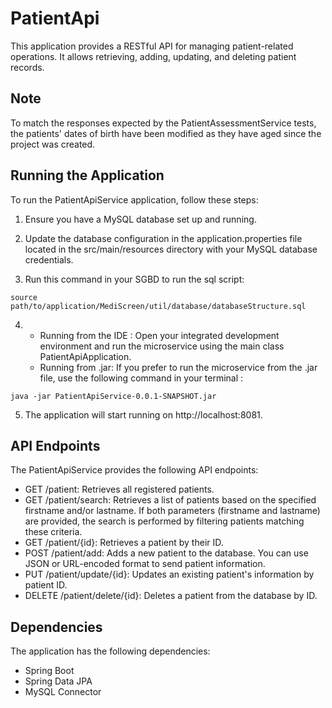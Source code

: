 # PatientApi

This application provides a RESTful API for managing patient-related operations. 
It allows retrieving, adding, updating, and deleting patient records. 

## Note

To match the responses expected by the PatientAssessmentService tests, the patients' dates of birth have been 
modified as they have aged since the project was created. 

## Running the Application

To run the PatientApiService application, follow these steps:

1. Ensure you have a MySQL database set up and running.

2. Update the database configuration in the application.properties file located in the src/main/resources directory
   with your MySQL database credentials.

3. Run this command in your SGBD to run the sql script:
```
source path/to/application/MediScreen/util/database/databaseStructure.sql
```
4. - Running from the IDE : Open your integrated development environment and run the microservice 
     using the main class PatientApiApplication.
   - Running from .jar: If you prefer to run the microservice from the .jar file, use the following command
     in your terminal :
```
java -jar PatientApiService-0.0.1-SNAPSHOT.jar
```

5. The application will start running on http://localhost:8081.

## API Endpoints

The PatientApiService provides the following API endpoints:

- GET /patient: Retrieves all registered patients.
- GET /patient/search: Retrieves a list of patients based on the specified firstname and/or lastname. 
  If both parameters (firstname and lastname) are provided, 
  the search is performed by filtering patients matching these criteria.
- GET /patient/{id}: Retrieves a patient by their ID.
- POST /patient/add: Adds a new patient to the database. 
  You can use JSON or URL-encoded format to send patient information.
- PUT /patient/update/{id}: Updates an existing patient's information by patient ID.
- DELETE /patient/delete/{id}: Deletes a patient from the database by ID.

## Dependencies

The application has the following dependencies:

- Spring Boot
- Spring Data JPA
- MySQL Connector